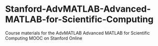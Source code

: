 # Stanford-AdvMATLAB-Advanced-MATLAB-for-Scientific-Computing
Course materials for the AdvMATLAB Advanced MATLAB for Scientific Computing MOOC on Stanford Online
